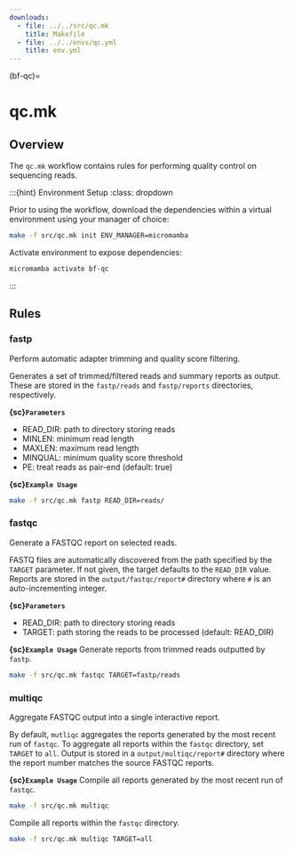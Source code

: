 ```yaml
---
downloads:
  - file: ../../src/qc.mk
    title: Makefile
  - file: ../../envs/qc.yml
    title: env.yml
---
```


(bf-qc)=
# qc.mk

## Overview

The `qc.mk` workflow contains rules for performing quality control on sequencing reads.

:::{hint} Environment Setup
:class: dropdown

Prior to using the workflow, download the dependencies within a virtual environment using your manager of choice:

```bash
make -f src/qc.mk init ENV_MANAGER=micromamba
```

Activate environment to expose dependencies:
```bash
micromamba activate bf-qc
```
:::

## Rules

### fastp

Perform automatic adapter trimming and quality score filtering.

Generates a set of trimmed/filtered reads and summary reports as output. These are stored in the `fastp/reads` and `fastp/reports` directories, respectively.

**{sc}`Parameters`**

- READ_DIR: path to directory storing reads
- MINLEN: minimum read length
- MAXLEN: maximum read length
- MINQUAL: minimum quality score threshold
- PE: treat reads as pair-end (default: true)

**{sc}`Example Usage`**
```bash
make -f src/qc.mk fastp READ_DIR=reads/
```

### fastqc

Generate a FASTQC report on selected reads.

FASTQ files are automatically discovered from the path specified by the `TARGET` parameter. If not given, the target defaults to the `READ_DIR` value. Reports are stored in the `output/fastqc/report#` directory where `#` is an auto-incrementing integer.

**{sc}`Parameters`**

- READ_DIR: path to directory storing reads
- TARGET: path storing the reads to be processed (default: READ_DIR)

**{sc}`Example Usage`**
Generate reports from trimmed reads outputted by `fastp`.
```bash
make -f src/qc.mk fastqc TARGET=fastp/reads
```

### multiqc

Aggregate FASTQC output into a single interactive report. 

By default, `mutliqc` aggregates the reports generated by the most recent run of `fastqc`. To aggregate all reports within the `fastqc` directory, set `TARGET` to `all`. Output is stored in a `output/multiqc/report#` directory where the report number matches the source FASTQC reports.

**{sc}`Example Usage`**
Compile all reports generated by the most recent run of `fastqc`.
```bash
make -f src/qc.mk multiqc
```

Compile all reports within the `fastqc` directory.
```bash
make -f src/qc.mk multiqc TARGET=all
```
